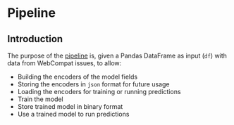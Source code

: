 # Pipeline
## Introduction

The purpose of the [pipeline](../pipeline.py) is, given a Pandas DataFrame as input (`df`) with data from
WebCompat issues, to allow:

* Building the encoders of the model fields
* Storing the encoders in `json` format for future usage
* Loading the encoders for training or running predictions
* Train the model
* Store trained model in binary format
* Use a trained model to run predictions
